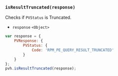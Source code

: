 ### ``isResultTruncated(response)``
Checks if `PVStatus` is Truncated.
- `response` `<Object>`

```js
var response = {
	PVResponse: {
		PVStatus: {
			Code: 'RPM_PE_QUERY_RESULT_TRUNCATED'
		}
	}
};
pvh.isResultTruncated(response);
```